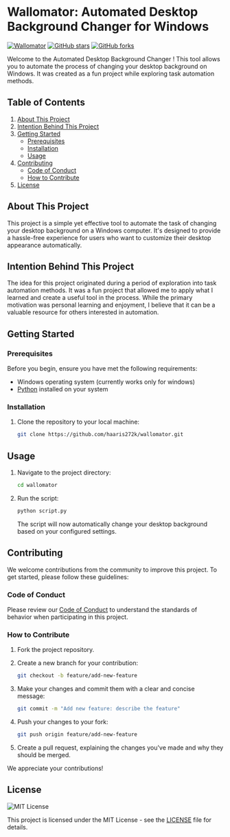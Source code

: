 # Wallomator: Automated Desktop Background Changer for Windows

[![Wallomator](https://img.shields.io/badge/Wallomator-blue?style=flat-square&logo=github&logoColor=white)](https://github.com/haaris272k/wallomator/)
[![GitHub stars](https://img.shields.io/github/stars/haaris272k/wallomator.svg?style=social&label=Stars&color=blue)](https://github.com/haaris272k/wallomator/stargazers)
[![GitHub forks](https://img.shields.io/github/forks/haaris272k/wallomator.svg?style=social&label=Forks&color=green)](https://github.com/haaris272k/wallomator/network)

Welcome to the Automated Desktop Background Changer ! This tool allows you to automate the process of changing your desktop background on Windows. It was created as a fun project while exploring task automation methods.

## Table of Contents

1. [About This Project](#about-this-project)
2. [Intention Behind This Project](#intention-behind-this-project)
3. [Getting Started](#getting-started)
   - [Prerequisites](#prerequisites)
   - [Installation](#installation)
   - [Usage](#usage)
4. [Contributing](#contributing)
   - [Code of Conduct](#code-of-conduct)
   - [How to Contribute](#how-to-contribute)
5. [License](#license)

## About This Project

This project is a simple yet effective tool to automate the task of changing your desktop background on a Windows computer. It's designed to provide a hassle-free experience for users who want to customize their desktop appearance automatically.

## Intention Behind This Project

The idea for this project originated during a period of exploration into task automation methods. It was a fun project that allowed me to apply what I learned and create a useful tool in the process. While the primary motivation was personal learning and enjoyment, I believe that it can be a valuable resource for others interested in automation.

## Getting Started

### Prerequisites

Before you begin, ensure you have met the following requirements:

- Windows operating system (currently works only for windows)
- [Python](https://www.python.org/) installed on your system

### Installation

1. Clone the repository to your local machine:

   ```bash
   git clone https://github.com/haaris272k/wallomator.git
## Usage

1. Navigate to the project directory:

    ```bash
    cd wallomator
    ```
2. Run the script:

    ```bash
    python script.py
    ```

   The script will now automatically change your desktop background based on your configured settings.

## Contributing

We welcome contributions from the community to improve this project. To get started, please follow these guidelines:

### Code of Conduct

Please review our [Code of Conduct](CODE_OF_CONDUCT.md) to understand the standards of behavior when participating in this project.

### How to Contribute

1. Fork the project repository.

2. Create a new branch for your contribution:

    ```bash
    git checkout -b feature/add-new-feature
    ```

3. Make your changes and commit them with a clear and concise message:

    ```bash
    git commit -m "Add new feature: describe the feature"
    ```

4. Push your changes to your fork:

    ```bash
    git push origin feature/add-new-feature
    ```

5. Create a pull request, explaining the changes you've made and why they should be merged.

We appreciate your contributions!

## License

![MIT License](https://img.shields.io/badge/License-MIT-blue.svg)

This project is licensed under the MIT License - see the [LICENSE](LICENSE) file for details.

